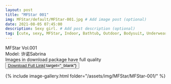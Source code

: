 ```yaml
---
layout: post
title: "MFStar 001"
img: MFStar/default/MFStar-001.jpg # Add image post (optional)
date: 2021-08-05 07:45:00
description: Sexy girl. # Add post description (optional)
tag: [cute, sexy, MFStar, Indoor, Bathtub, Outdoor, Bodysuit, Underwear, Cosplay, Big Tits, Tattoo, CHINAGIRLS]
---
```

MFStar Vol.001  
Model: 许诺Sabrina  
Images in download package have full quality                    
<button class="btn"><i class="fa fa-download"></i>[Download Full Link](https://www.mirrored.to/files/1IWKIPJK/MFS.001.rar_links){:target="_blank"}</button>

{% include image-gallery.html folder="/assets/img/MFStar/MFStar-001/" %}

